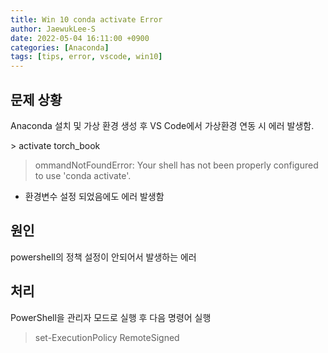 ```yaml
---
title: Win 10 conda activate Error
author: JaewukLee-S
date: 2022-05-04 16:11:00 +0900
categories: [Anaconda]
tags: [tips, error, vscode, win10]
---
```


## 문제 상황

Anaconda 설치 및 가상 환경 생성 후 VS Code에서 가상환경 연동 시 에러 발생함.

&gt; activate torch_book

> ommandNotFoundError: Your shell has not been properly configured to use 'conda activate'.

- 환경변수 설정 되었음에도 에러 발생함

## 원인

powershell의 정책 설정이 안되어서 발생하는 에러

## 처리

PowerShell을 관리자 모드로 실행 후 다음 명령어 실행
> set-ExecutionPolicy RemoteSigned